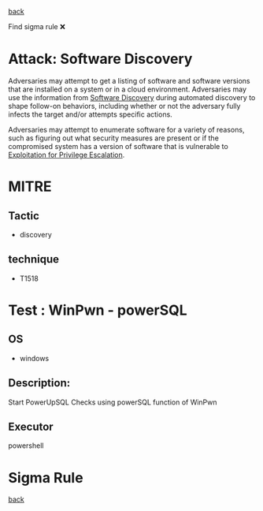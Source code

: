 
[back](../index.md)

Find sigma rule :x: 

# Attack: Software Discovery 

Adversaries may attempt to get a listing of software and software versions that are installed on a system or in a cloud environment. Adversaries may use the information from [Software Discovery](https://attack.mitre.org/techniques/T1518) during automated discovery to shape follow-on behaviors, including whether or not the adversary fully infects the target and/or attempts specific actions.

Adversaries may attempt to enumerate software for a variety of reasons, such as figuring out what security measures are present or if the compromised system has a version of software that is vulnerable to [Exploitation for Privilege Escalation](https://attack.mitre.org/techniques/T1068).

# MITRE
## Tactic
  - discovery


## technique
  - T1518


# Test : WinPwn - powerSQL
## OS
  - windows


## Description:
Start PowerUpSQL Checks using powerSQL function of WinPwn

## Executor
powershell

# Sigma Rule


[back](../index.md)

